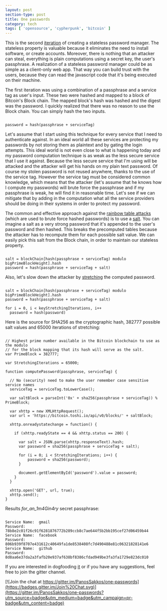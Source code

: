 ```yaml
---
layout: post
section-type: post
title: One passwords
category: tech
tags: [ 'opensource', 'cypherpunk', 'bitcoin' ]
---
```

This is the second <a href="https://panossakkos.github.io/tech/2015/11/01/one-passwords.html"
target="blank">iteration</a> of creating a stateless password manager.
The stateless property is valuable because it eliminates the need to install software, or create accounts.
Moreover, there is nothing that an attacker can steal, everything is plain
computations using a secret key, the user's passphrase.
A realization of a stateless password manager could be as simple as a client-only web app.
That way you can build trust with the users, because they can read the javascript
code that it's being executed on their machine.

The first iteration was using a combination of a passphrase and a service tag
as user's input. These two were hashed and mapped to a block of Bitcoin's Block chain.
The mapped block's hash was hashed and the digest was the password.
I quickly realized that there was no reason to use the Block
chain. You can simply hash the two inputs.

<pre><code data-trim class="javascript">
password = hash(passphrase + serviceTag)
</code></pre>

Let's assume that I start using this technique for every service that I need to authenticate against.
In an ideal world all these services are protecting my passwords by not storing them
as plaintext and by gating the login attempts. This ideal world is not even close to
what is happening today and my password computation technique is as weak as the less secure
service that I use it against. Because the less secure service that I'm using
will be attacked and the attacker will get his hands on my plain text password.
Of course my stolen password is not reused anywhere, thanks to the use of the service tag.
However the service tag must be considered common knowledge, which means that the attacker
(let's assume that he knows how I compute my passwords) will brute force the passphrase
and if my passphrase is weak, he will find it in reasonable time.
Let's see if we can mitigate that by adding in the computation what all the service
providers should be doing in their systems in order to protect my password.

The common and effective approach against the <a
href="https://en.wikipedia.org/wiki/Rainbow_table#Defense_against_rainbow_tables"
target="blank">rainbow table attacks</a> (which are used to brute force hashed passwords)
is to use a <a href="https://en.wikipedia.org/wiki/Salt_(cryptography)" target="blank">salt</a>.
You can imagine a salt as a very strong password that it's appended to the user's password and then hashed.
This breaks the precomputed tables because the attacker has to recompute them for each possible salt value.
We can easily pick this salt from the Block chain, in order to maintain our stateless property.

<pre><code data-trim class="javascript">
salt = blockChain[hash(passphrase + serviceTag) modulo bigPrimeBlockHeight].hash
password = hash(passphrase + serviceTag + salt)
</code></pre>

Also, let's slow down the attacker by
<a href="https://en.wikipedia.org/wiki/Key_stretching" target="blank">stretching</a>
the computed password.

<pre><code data-trim class="javascript">
salt = blockChain[hash(passphrase + serviceTag) modulo bigPrimeBlockHeight].hash
password = hash(passphrase + serviceTag + salt)

for i = 0, i < keyStretchingIterations, i++
  password = hash(password)
</code></pre>

Here is the source for SHA256 as the cryptographic hash, 382777 possible salt values and 65000 iterations of stretching:

<pre><code data-trim class="javascript">
// Highest prime number available in the Bitcoin blockchain to use as the modulo
// for the block mapping that its hash will serve as the salt.
var PrimeBlock = 382777;

var StretchingIterations = 65000;

function computePassword(passphrase, serviceTag) {

  // No (security) need to make the user remember case sensitive service names
  serviceTag = serviceTag.toLowerCase();

  var saltBlock = parseInt('0x' + sha256(passphrase + serviceTag)) % PrimeBlock;

  var xhttp = new XMLHttpRequest();
  var url = 'https://bitcoin.toshi.io/api/v0/blocks/' + saltBlock;

  xhttp.onreadystatechange = function() {

    if (xhttp.readyState == 4 && xhttp.status == 200) {

      var salt = JSON.parse(xhttp.responseText).hash;
      var password = sha256(passphrase + serviceTag + salt);

      for (i = 0; i < StretchingIterations; i++) {
          password = sha256(password);
      }

      document.getElementById('password').value = password;
    }
  }

  xhttp.open('GET', url, true);
  xhttp.send();
}
</code></pre>

Results *for_an_1m4Gin4ry* secret passphrase:

<pre><code data-trim class="xml">
Service Name:  gmail
Password:  78b8e2c01f26c91f6281876772b289ccb8c7ae644f5b2bb195cef27d06459b44
Service Name:  facebook
Password:  806b939f8707e431612c40649fa1de8538408fc7d490488e81c06321828141e6
Service Name:  github
Password:  8d8aa6e37da2a3fafb20e937af638bf8386cfdad949be3fa3fa1729e823dc010
</code></pre>

If you are interested in dogfooding
<a href="https://panossakkos.github.io/one-passwords/" target="blank">it</a> or
if you have any suggestions, feel free to join the gitter channel.

[![Join the chat at https://gitter.im/PanosSakkos/one-passwords](https://badges.gitter.im/Join%20Chat.svg)](https://gitter.im/PanosSakkos/one-passwords?utm_source=badge&utm_medium=badge&utm_campaign=pr-badge&utm_content=badge)
